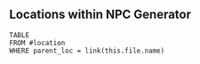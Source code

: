 ## Locations within NPC Generator

```dataview
TABLE
FROM #location
WHERE parent_loc = link(this.file.name)
```